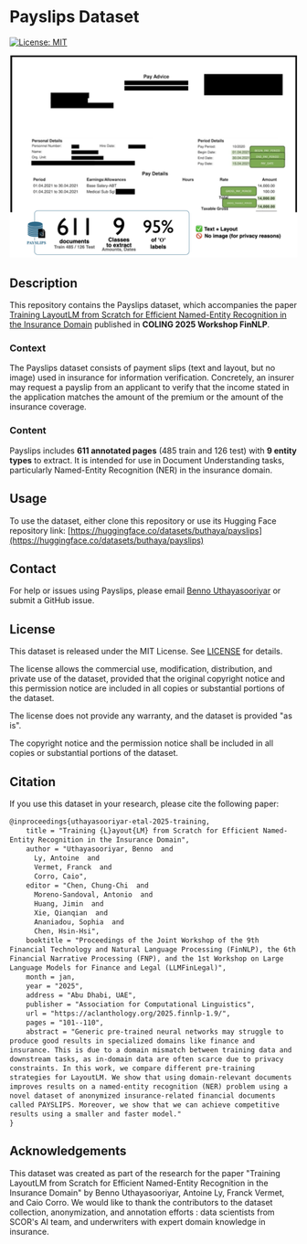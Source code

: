 # Payslips Dataset
[![License: MIT](https://img.shields.io/badge/License-MIT-yellow.svg)](https://opensource.org/licenses/MIT)


![img.png](sample.png)
## Description


This repository contains the Payslips dataset, which accompanies the paper [Training LayoutLM from Scratch for Efficient Named-Entity Recognition in the Insurance Domain](https://aclanthology.org/2025.finnlp-1.9/) published in **COLING 2025 Workshop FinNLP**. 

### Context
The Payslips dataset consists of payment slips (text and layout, but no image) used in insurance for information verification.
Concretely, an insurer may request a payslip from an applicant to verify that the income stated in the application matches the amount of the premium or the amount of the insurance coverage.

### Content
Payslips includes **611 annotated pages** (485 train and 126 test) with **9 entity types** to extract.
It is intended for use in Document Understanding tasks, particularly Named-Entity Recognition (NER) in the insurance domain.

## Usage

To use the dataset, either clone this repository or use its Hugging Face repository link: 
[https://huggingface.co/datasets/buthaya/payslips](https://huggingface.co/datasets/buthaya/payslips)


## Contact
For help or issues using Payslips, please email [Benno Uthayasooriyar](https://github.com/buthaya) or submit a GitHub issue.

## License
This dataset is released under the MIT License. See [LICENSE](LICENSE) for details.

The license allows the commercial use, modification, distribution, and private use of the dataset, provided that the original copyright notice and this permission notice are included in all copies or substantial portions of the dataset.

The license does not provide any warranty, and the dataset is provided "as is".

The copyright notice and the permission notice shall be included in all copies or substantial portions of the dataset.

## Citation
If you use this dataset in your research, please cite the following paper:
```
@inproceedings{uthayasooriyar-etal-2025-training,
    title = "Training {L}ayout{LM} from Scratch for Efficient Named-Entity Recognition in the Insurance Domain",
    author = "Uthayasooriyar, Benno  and
      Ly, Antoine  and
      Vermet, Franck  and
      Corro, Caio",
    editor = "Chen, Chung-Chi  and
      Moreno-Sandoval, Antonio  and
      Huang, Jimin  and
      Xie, Qianqian  and
      Ananiadou, Sophia  and
      Chen, Hsin-Hsi",
    booktitle = "Proceedings of the Joint Workshop of the 9th Financial Technology and Natural Language Processing (FinNLP), the 6th Financial Narrative Processing (FNP), and the 1st Workshop on Large Language Models for Finance and Legal (LLMFinLegal)",
    month = jan,
    year = "2025",
    address = "Abu Dhabi, UAE",
    publisher = "Association for Computational Linguistics",
    url = "https://aclanthology.org/2025.finnlp-1.9/",
    pages = "101--110",
    abstract = "Generic pre-trained neural networks may struggle to produce good results in specialized domains like finance and insurance. This is due to a domain mismatch between training data and downstream tasks, as in-domain data are often scarce due to privacy constraints. In this work, we compare different pre-training strategies for LayoutLM. We show that using domain-relevant documents improves results on a named-entity recognition (NER) problem using a novel dataset of anonymized insurance-related financial documents called PAYSLIPS. Moreover, we show that we can achieve competitive results using a smaller and faster model."
}
```

## Acknowledgements

This dataset was created as part of the research for the paper "Training LayoutLM from Scratch for Efficient Named-Entity Recognition in the Insurance Domain" by Benno Uthayasooriyar, Antoine Ly, Franck Vermet, and Caio Corro.
We would like to thank the contributors to the dataset collection, anonymization, and annotation efforts : data scientists from SCOR's AI team, and underwriters with expert domain knowledge in insurance.
